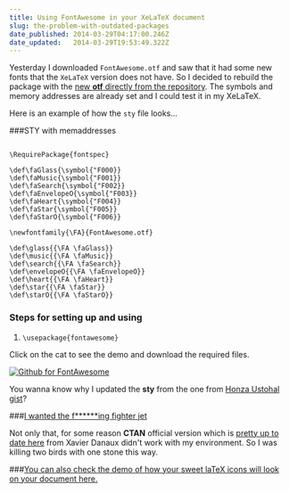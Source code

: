 ```yaml
---
title: Using FontAwesome in your XeLaTeX document
slug: the-problem-with-outdated-packages
date_published: 2014-03-29T04:17:00.246Z
date_updated:   2014-03-29T19:53:49.322Z
---
```


Yesterday I downloaded `FontAwesome.otf` and saw that it had some new fonts that the `XeLaTeX` version does not have. So I decided to rebuild the package with the [new **otf** directly from the repository](http://fortawesome.github.io/Font-Awesome/). The symbols and memory addresses are already set and I could test it in my XeLaTeX. 

Here is an example of how the `sty` file looks...

###STY with memaddresses
 
```language-latex
 
\RequirePackage{fontspec}
   
\def\faGlass{\symbol{"F000}}
\def\faMusic{\symbol{"F001}}
\def\faSearch{\symbol{"F002}}
\def\faEnvelopeO{\symbol{"F003}}
\def\faHeart{\symbol{"F004}}
\def\faStar{\symbol{"F005}}
\def\faStarO{\symbol{"F006}}

\newfontfamily{\FA}{FontAwesome.otf}

\def\glass{{\FA \faGlass}}
\def\music{{\FA \faMusic}}
\def\search{{\FA \faSearch}}
\def\envelopeO{{\FA \faEnvelopeO}}
\def\heart{{\FA \faHeart}}
\def\star{{\FA \faStar}}
\def\starO{{\FA \faStarO}}
```

### Steps for setting up and using


1. `\usepackage{fontawesome}` 

Click on the cat to see the demo and download the required files.

[![Github for FontAwesome](http://res.cloudinary.com/www-claudiordgz-com/image/upload/c_scale,w_256/v1393991651/blacktocat_ad3w8x.png)](https://github.com/claudiordgz/FontAwesomeXeTeX)

You wanna know why I updated the **sty** from the one from [Honza Ustohal gist](https://gist.github.com/sway/3101743)?

###[I wanted the f******ing fighter jet](http://fortawesome.github.io/Font-Awesome/icon/fighter-jet/)

Not only that, for some reason **CTAN** official version which is [pretty up to date here](http://mirror.unl.edu/ctan/fonts/fontawesome/fontawesome.sty) from Xavier Danaux didn't work with my environment. So I was killing two birds with one stone this way.

###[You can also check the demo of how your sweet laTeX icons will look on your document here.](http://claudiordgz.github.io/FontAwesomeXeTeX/fontawesome.pdf)


